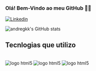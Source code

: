 ### Olá! Bem-Vindo ao meu GitHub 🧛🏾

[![Linkedin](https://img.shields.io/badge/LinkedIn-0077B5?style=for-the-badge&logo=linkedin&logoColor=white)](https://www.linkedin.com/in/andr%C3%A9guilherme/)

![andregkk's GitHub stats](https://github-readme-stats.vercel.app/api?username=andregkk&show_icons=true&theme=dracula)

## Tecnlogias que utilizo
<div style="display: inline_block"><br>
<img align="center" alt="logo html5" src="https://img.shields.io/badge/HTML5-E34F26?style=for-the-badge&logo=html5&logoColor=white"> 

<img align="center" alt="logo html5" src="https://img.shields.io/badge/CSS3-1572B6?style=for-the-badge&logo=css3&logoColor=white">

<img align="center" alt="logo html5" src="https://img.shields.io/badge/JavaScript-F7DF1E?style=for-the-badge&logo=javascript&logoColor=black">
</div>
